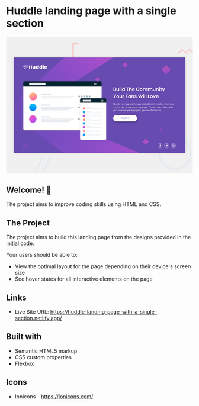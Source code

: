 # Huddle landing page with a single section

![Design preview for the Huddle landing page with single introductory section](./design/desktop-preview.jpg)

## Welcome! 👋

The project aims to improve coding skills using HTML and CSS.

## The Project

The project aims to build this landing page from the designs provided in the initial code.

Your users should be able to:

- View the optimal layout for the page depending on their device's screen size
- See hover states for all interactive elements on the page

## Links

- Live Site URL: https://huddle-landing-page-with-a-single-section.netlify.app/

## Built with

- Semantic HTML5 markup
- CSS custom properties
- Flexbox

## Icons

- Ionicons - https://ionicons.com/
